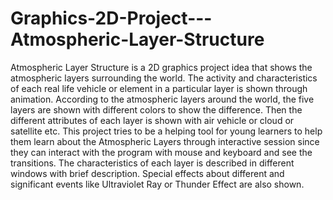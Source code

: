 # Graphics-2D-Project---Atmospheric-Layer-Structure

Atmospheric Layer Structure is a 2D graphics project idea that shows the atmospheric layers surrounding the world. The activity and characteristics of each real life vehicle or element in a particular layer is shown through animation. According to the atmospheric layers around the world, the five layers are shown with different colors to show the difference. Then the different attributes of each layer is shown with air vehicle or cloud or satellite etc.
This project tries to be a helping tool for young learners to help them learn about the Atmospheric Layers through interactive session since they can interact with the program with mouse and keyboard and see the transitions. The characteristics of each layer is described in different windows with brief description. Special effects about different and significant events like Ultraviolet Ray or Thunder Effect are also shown.
